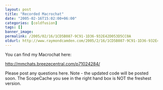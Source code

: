 ```yaml
---
layout: post
title: "Recorded Macrochat"
date: "2005-02-16T15:02:00+06:00"
categories: [coldfusion]
tags: []
banner_image: 
permalink: /2005/02/16/1CD5B087-9C91-1D36-932E42D053D5CC0A
oldurl: http://www.raymondcamden.com/2005/2/16/1CD5B087-9C91-1D36-932E42D053D5CC0A
---
```


You can find my Macrochat here:

<a href="http://mmchats.breezecentral.com/p71024284/">http://mmchats.breezecentral.com/p71024284/</a>

Please post any questions here. Note - the updated code will be posted soon. The ScopeCache you see in the right hand box is NOT the freshest version.